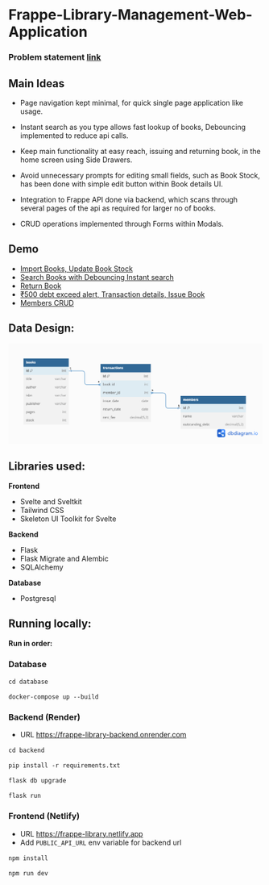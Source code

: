 # Frappe-Library-Management-Web-Application

### Problem statement [link](https://frappe.io/dev-hiring-test)

## Main Ideas
- Page navigation kept minimal, for quick single page application like usage.
+ Instant search as you type allows fast lookup of books, Debouncing implemented to reduce api calls.
- Keep main functionality at easy reach, issuing and returning book, in the home screen using Side Drawers.
+ Avoid unnecessary prompts for editing small fields, such as Book Stock, has been done with simple edit button within Book details UI.
- Integration to Frappe API done via backend, which scans through several pages of the api as required for larger no of books.
+ CRUD operations implemented through Forms within Modals.

## Demo
- [Import Books, Update Book Stock](https://drive.google.com/file/d/1rJ_PQPSNiqn2awgdrPoMUq1lCQzb0DgI/view?usp=drive_link)
- [Search Books with Debouncing Instant search](https://drive.google.com/file/d/1Va9UcHdcHfkA7yQaFgu0QAqFfI_OIpGk/view?usp=drive_link)
- [Return Book](https://drive.google.com/file/d/1KDdcnCfVAyCQvoRiVLpLb8ylBJktd0j3/view?usp=drive_link)
- [₹500 debt exceed alert, Transaction details, Issue Book](https://drive.google.com/file/d/1iHlh1ELe4dMRu_it9GqnIayyof1d144a/view?usp=drive_link)
- [Members CRUD](https://drive.google.com/file/d/1vSJ39V_SO_Njomr2wELoyEBGKnRxdyV5/view?usp=drive_link)

## Data Design:
![DataDesign](./design/data_design_frappe_library.png)

## Libraries used:
**Frontend**
- Svelte and Sveltkit
- Tailwind CSS
- Skeleton UI Toolkit for Svelte

**Backend**
- Flask
- Flask Migrate and Alembic
- SQLAlchemy

**Database**
- Postgresql

## Running locally:
**Run in order:**

### Database
```
cd database
```
```
docker-compose up --build
```

### Backend (Render)
- URL https://frappe-library-backend.onrender.com
```
cd backend
```
```
pip install -r requirements.txt
```
```
flask db upgrade
```
```
flask run
```
### Frontend (Netlify)
- URL https://frappe-library.netlify.app
- Add ```PUBLIC_API_URL``` env variable for backend url
```
npm install
```
```
npm run dev
```
